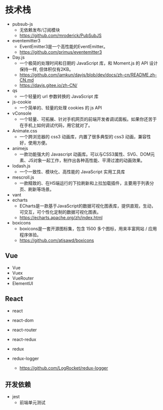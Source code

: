 # 技术栈

* pubsub-js
    * 无依赖发布/订阅模块
    * https://github.com/mroderick/PubSubJS
* eventemitter3
    * EventEmitter3是一个高性能的EventEmitter。
    * https://github.com/primus/eventemitter3
* Day.js
    * 一个极简的处理时间和日期的 JavaScript 库，和 Moment.js 的 API 设计保持一样, 但体积仅有2KB。
    * https://github.com/iamkun/dayjs/blob/dev/docs/zh-cn/README.zh-CN.md
    * https://dayjs.gitee.io/zh-CN/
* qs
    * 一个轻量的 url 参数转换的 JavaScript 库
* js-cookie
    * 一个简单的、轻量的处理 cookies 的 js API
* vConsole
    * 一个轻量、可拓展、针对手机网页的前端开发者调试面板。如果你还苦于在手机上如何调试代码，用它就对了。
* Animate.css
    * 一个跨浏览器的 css3 动画库，内置了很多典型的 css3 动画，兼容性好，使用方便。
* animejs
    * 一款功能强大的 Javascript 动画库。可以与CSS3属性、SVG、DOM元素、JS对象一起工作，制作出各种高性能、平滑过渡的动画效果。
* lodash.js
    * 一个一致性、模块化、高性能的 JavaScript 实用工具库
* mescroll.js
    * 一款精致的、在H5端运行的下拉刷新和上拉加载插件，主要用于列表分页、刷新等场景。
* vant
* echarts
    * ECharts是一款基于JavaScript的数据可视化图表库，提供直观，生动，可交互，可个性化定制的数据可视化图表。
    * https://echarts.apache.org/zh/index.html
* boxicons
    * boxicons是一套开源图标集，包含 1500 多个图标，用来丰富网站 / 应用程序体验。
    * https://github.com/atisawd/boxicons

## Vue

* Vue
* Vuex
* VueRouter
* ElementUI

## React

* react
* react-dom

* react-router

* react-redux
* redux
* redux-logger
    * https://github.com/LogRocket/redux-logger

## 开发依赖

* jest
    * 前端单元测试